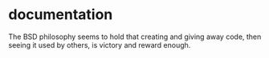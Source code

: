 # documentation
The BSD philosophy seems to hold that creating and giving away code, then seeing it used by others, is victory and reward enough.
